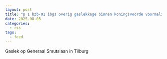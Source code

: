 ```yaml
---
layout: post
title: "p 1 bzb-01 ibgs overig gaslekkage binnen koningsvoorde voormalig generaal smutslaan tilburg 209433 209092"
date: 2025-08-05
categories: 
  - rss
tags: 
  - feed
---
```


Gaslek op Generaal Smutslaan in Tilburg
